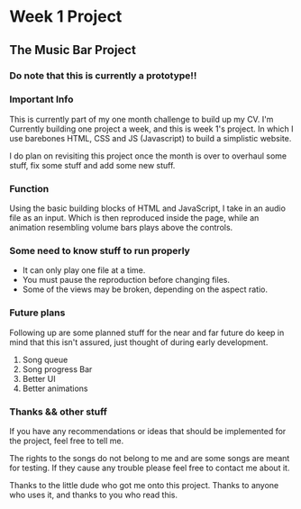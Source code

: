 # Week 1 Project

## The Music Bar Project

### **Do note that this is currently a prototype!!**

### Important Info

This is currently part of my one month challenge to build up my CV.
I'm Currently building one project a week, and this is week 1's project.
In which I use barebones HTML, CSS and JS (Javascript) to build a simplistic website.

I do plan on revisiting this project once the month is over to overhaul some stuff, fix some stuff and add some new stuff.

### Function

Using the basic building blocks of HTML and JavaScript, I take in an audio file as an input.
Which is then reproduced inside the page, while an animation resembling volume bars plays above the controls.

### Some need to know stuff to run properly

- It can only play one file at a time.
- You must pause the reproduction before changing files.
- Some of the views may be broken, depending on the aspect ratio.

### Future plans

Following up are some planned stuff for the near and far future do keep in mind that this isn't assured, just thought of during early development.

1. Song queue
2. Song progress Bar
3. Better UI
4. Better animations

### Thanks && other stuff

If you have any recommendations or ideas that should be implemented for the project, feel free to tell me.

The rights to the songs do not belong to me and are some songs are meant for testing. If they cause any trouble please feel free to contact me about it.

Thanks to the little dude who got me onto this project. Thanks to anyone who uses it, and thanks to you who read this.
